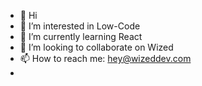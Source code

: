 - 👋 Hi
- 👀 I’m interested in Low-Code
- 🌱 I’m currently learning React
- 💞️ I’m looking to collaborate on Wized
- 📫 How to reach me: hey@wizeddev.com
- 
<!---
wizeddev/wizeddev is a ✨ special ✨ repository because its `README.md` (this file) appears on your GitHub profile.
You can click the Preview link to take a look at your changes.
--->
